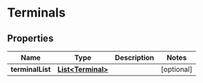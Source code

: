 
# Terminals

## Properties
Name | Type | Description | Notes
------------ | ------------- | ------------- | -------------
**terminalList** | [**List&lt;Terminal&gt;**](Terminal.md) |  |  [optional]



